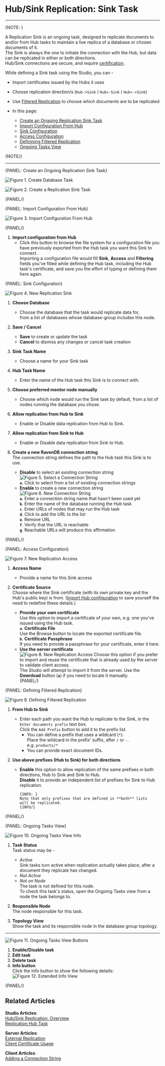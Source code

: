 # Hub/Sink Replication: Sink Task
---

{NOTE: }

A Replication Sink is an ongoing task, designed to replicate documents to and/or 
from Hub tasks to maintain a live replica of a database or chosen documents of it.  
The Sink is always the one to initiate the connection with the Hub, but data can 
be replicated in either or both directions.  
Hub/Sink connections are secure, and require [certification](../../../../../studio/database/tasks/ongoing-tasks/hub-sink-replication/overview#accesses-and-certificates).  

While defining a Sink task using the Studio, you can -  
* Import certificates issued by the Hubs it uses  
* Choose replication direction/s (`Hub->Sink` / `Hub<-Sink` / `Hub<->Sink`)  
* Use [Filtered Replication](../../../../../studio/database/tasks/ongoing-tasks/hub-sink-replication/overview#filtered-replication) to choose which documents are to be replicated  

* In this page:
   * [Create an Ongoing Replication Sink Task](../../../../../studio/database/tasks/ongoing-tasks/hub-sink-replication/replication-sink-task#create-an-ongoing-replication-sink-task)  
   * [Import Configuration From Hub](../../../../../studio/database/tasks/ongoing-tasks/hub-sink-replication/replication-sink-task#import-configuration-from-hub)  
   * [Sink Configuration](../../../../../studio/database/tasks/ongoing-tasks/hub-sink-replication/replication-sink-task#sink-configuration)  
   * [Access Configuration](../../../../../studio/database/tasks/ongoing-tasks/hub-sink-replication/replication-sink-task#access-configuration)  
   * [Definining Filtered Replication](../../../../../studio/database/tasks/ongoing-tasks/hub-sink-replication/replication-sink-task#defining-filtered-replication)  
   * [Ongoing Tasks View](../../../../../studio/database/tasks/ongoing-tasks/hub-sink-replication/replication-sink-task#ongoing-tasks-view)  

{NOTE/}

---

{PANEL: Create an Ongoing Replication Sink Task}

![Figure 1. Create Database Task](images/sink/sink_create-database-task.png "Create Database Task")  

![Figure 2. Create a Replication Sink Task](images/sink/sink_choose-sink-task.png "Create a Replication Sink Task")  

{PANEL/}

{PANEL: Import Configuration From Hub}

![Figure 3. Import Configuration From Hub](images/sink/sink_import-configuration-from-hub.png "Import Configuration From Hub")  

{PANEL/}

1. **Import configuration from Hub**  
   * Click this button to browse the file system for a configuration 
     file you have previously exported from the Hub task you want this 
     Sink to connect.  
     Importing a configuration file would fill **Sink**, **Access** 
     and **Filtering** fields you've filled while defining the Hub task, 
     including the Hub task's certificate, and save you the effort 
     of typing or defining them here again.  

{PANEL: Sink Configuration}

![Figure 4. New Replication Sink](images/sink/sink_new-replication-sink.png "New Replication Sink")  

1. **Choose Database**  
   * Choose the database that the task would replicate data for,  
     from a list of databases whose database-group includes this node.  

2. **Save / Cancel**  
   * **Save** to create or update the task  
   * **Cancel** to dismiss any changes or cancel task creation  

3. **Sink Task Name**  
   * Choose a name for your Sink task  

4. **Hub Task Name**  
   * Enter the name of the Hub task this Sink is to connect with.  

5. **Choose preferred mentor node manually**  
   * Choose which node would run the Sink task by default, 
     from a list of nodes running the database you chose.  

6. **Allow replication from Hub to Sink**  
   * Enable or Disable data replication from Hub to Sink.  

7. **Allow replication from Sink to Hub**  
   * Enable or Disable data replication from Sink to Hub.  

8. **Create a new RavenDB connection string**  
   The connection string defines the path to the Hub task this Sink 
   is to use.  
   * **Disable** to select an existing connection string  
   ![Figure 5. Select a Connection String](images/sink/sink_select-connection-string.png "Select a Connection String")  
     **`a`**. Click to select from a list of existing connection strings  
   * **Enable** to create a new connection string  
   ![Figure 6. New Connection String](images/sink/sink_new-connection-string.png "New Connection String")  
     **`a`**. Enter a connection string name that hasn't been used yet  
     **`b`**. Enter the name of the database running the Hub task  
     **`c`**. Enter URLs of nodes that may run the Hub task  
     **`d`**. Click to add the URL to the list  
     **`e`**. Remove URL  
     **`f`**. Verify that the URL is reachable  
     **`g`**. Reachable URLs will produce this affirmation

{PANEL/}

{PANEL: Access Configuration}

![Figure 7. New Replication Access](images/sink/sink_new-replication-access.png "New Replication Access")

1. **Access Name**  
   * Provide a name for this Sink access  

2. **Certificate Source**  
   Choose where the Sink certificate (with its own private key and 
   the Hub's public key) is from. 
   ([Import Hub configuration](../../../../../studio/database/tasks/ongoing-tasks/hub-sink-replication/replication-sink-task#import-configuration-from-hub) 
   to save yourself the need to redefine these details.)  
   * **Provide your own certificate**  
     Use this option to import a certificate of your own, e.g. one 
     you've issued using the Hub task.  
     **`a`**. **Certificate File**  
        Use the Browse button to locate the exported certificate file.  
     **`b`**. **Certificate Passphrase**  
        If you need to provide a passphrase for your certificate, enter it here.  
   * **Use the server certificate**  
     ![Figure 8. New Replication Access](images/sink/sink_use-server-certificate.png "New Replication Access")
      Choose this option if you prefer to import and reuse the certificate 
      that is already used by the server to validate client access.  
      The Studio will attempt to import it from the server. Use the 
      **Download** button (**`a`**) if you need to locate it manually.  
{PANEL/}

{PANEL: Defining Filtered Replication}

![Figure 9. Defining Filtered Replication](images/sink/sink_filtered-replication.png "Defining Filtered Replication")

1. **From Hub to Sink**  
   * Enter each path you want the Hub to replicate to the Sink, in 
     the `Enter documents prefix` text box.  
     Click the `Add Prefix` button to add it to the prefix list.  
      * You can define a prefix that uses a wildcard (`*`).  
        Place the wildcard in the prefix' suffix, after `/` or `-`.  
        e.g. `products/*`  
      * You can provide exact document IDs.  

2. **Use above prefixes (Hub to Sink) for both directions**
   * **Enable** this option to allow replication of the same prefixes 
     in both directions, Hub to Sink and Sink to Hub.  
     **Disable** it to provide an independent list of prefixes for 
     Sink to Hub replication.  
     
         {INFO: }
         Note that only prefixes that are defined in **both** lists 
         will be replicated.  
         {INFO/}

{PANEL/}

{PANEL: Ongoing Tasks View}

![Figure 10. Ongoing Tasks View Info](images/sink/sink_ongoing_tasks_view_info.png "Ongoing Tasks View Info")

1. **Task Status**  
   Task status may be -  
    * *Active*  
      Sink tasks turn active when replication actually takes place, after 
      a document they replicate has changed.  
    * *Not Active*  
    * *Not on Node*  
      The task is not defined for this node.  
      To check this task's status, open the Ongoing Tasks view 
      from a node the task belongs to.  

2. **Responsible Node**  
   The node responsible for this task.  

3. **Topology View**  
   Show the task and its responsible node in the database group topology.  

---

![Figure 11. Ongoing Tasks View Buttons](images/sink/sink_ongoing_tasks_view_buttons.png "Ongoing Tasks View Buttons")

1. **Enable/Disable task**  
2. **Edit task**  
3. **Delete task**  
4. **Info button**  
   Click the Info button to show the following details:  
   ![Figure 12. Extended Info View](images/sink/sink_extended-info.png "Extended Info View")  

{PANEL/}

## Related Articles

**Studio Articles**:   
[Hub/Sink Replication: Overview](../../../../../studio/database/tasks/ongoing-tasks/hub-sink-replication/overview)  
[Replication Hub Task](../../../../../studio/database/tasks/ongoing-tasks/hub-sink-replication/replication-hub-task)  

**Server Articles**:  
[External Replication](../../../../../server/ongoing-tasks/external-replication)  
[Client Certificate Usage](../../../../../server/security/authentication/client-certificate-usage)  

**Client Articles**:  
[Adding a Connection String](../../../../../client-api/operations/maintenance/connection-strings/add-connection-string#operations-how-to-add-a-connection-string)  

